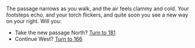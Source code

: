 The passage narrows as you walk, and the
air feels clammy and cold. Your footsteps echo,
and your torch flickers, and quite soon you see
a new way on your right. Will you:

- Take the new passage North? [Turn to 181](181)
- Continue West? [Turn to 166](166)
